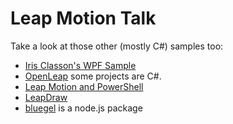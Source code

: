 Leap Motion Talk
==================

Take a look at those other (mostly C#) samples too:

* [Iris Classon's WPF Sample](https://github.com/IrisClasson/Leap-Motion/) 
* [OpenLeap](http://openleap.org/) some projects are C#.
* [Leap Motion and PowerShell](https://developer.leapmotion.com/forums/forums/general-discussion/topics/developing-code-in-powershell-to-work-with-leap)
* [LeapDraw](https://bitbucket.org/se7ensoftsoftware/leapdraw)
* [bluegel](https://npmjs.org/package/bluegel) is a node.js package

